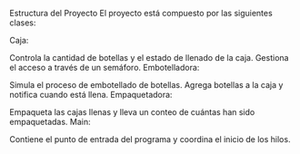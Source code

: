 Estructura del Proyecto
El proyecto está compuesto por las siguientes clases:

Caja:

Controla la cantidad de botellas y el estado de llenado de la caja.
Gestiona el acceso a través de un semáforo.
Embotelladora:

Simula el proceso de embotellado de botellas.
Agrega botellas a la caja y notifica cuando está llena.
Empaquetadora:

Empaqueta las cajas llenas y lleva un conteo de cuántas han sido empaquetadas.
Main:

Contiene el punto de entrada del programa y coordina el inicio de los hilos.
